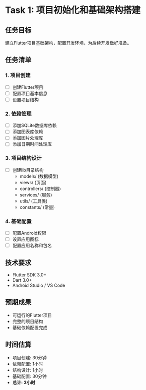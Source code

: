 # Task 1: 项目初始化和基础架构搭建

## 任务目标
建立Flutter项目基础架构，配置开发环境，为后续开发做好准备。

## 任务清单

### 1. 项目创建
- [ ] 创建Flutter项目
- [ ] 配置项目基本信息
- [ ] 设置项目结构

### 2. 依赖管理
- [ ] 添加SQLite数据库依赖
- [ ] 添加图表库依赖
- [ ] 添加图片处理库
- [ ] 添加日期时间处理库

### 3. 项目结构设计
- [ ] 创建lib目录结构
  - models/ (数据模型)
  - views/ (页面)
  - controllers/ (控制器)
  - services/ (服务)
  - utils/ (工具类)
  - constants/ (常量)

### 4. 基础配置
- [ ] 配置Android权限
- [ ] 设置应用图标
- [ ] 配置应用名称和包名

## 技术要求
- Flutter SDK 3.0+
- Dart 3.0+
- Android Studio / VS Code

## 预期成果
- 可运行的Flutter项目
- 完整的项目结构
- 基础依赖配置完成

## 时间估算
- 项目创建: 30分钟
- 依赖配置: 1小时
- 结构设计: 1小时
- 基础配置: 30分钟
- **总计: 3小时** 